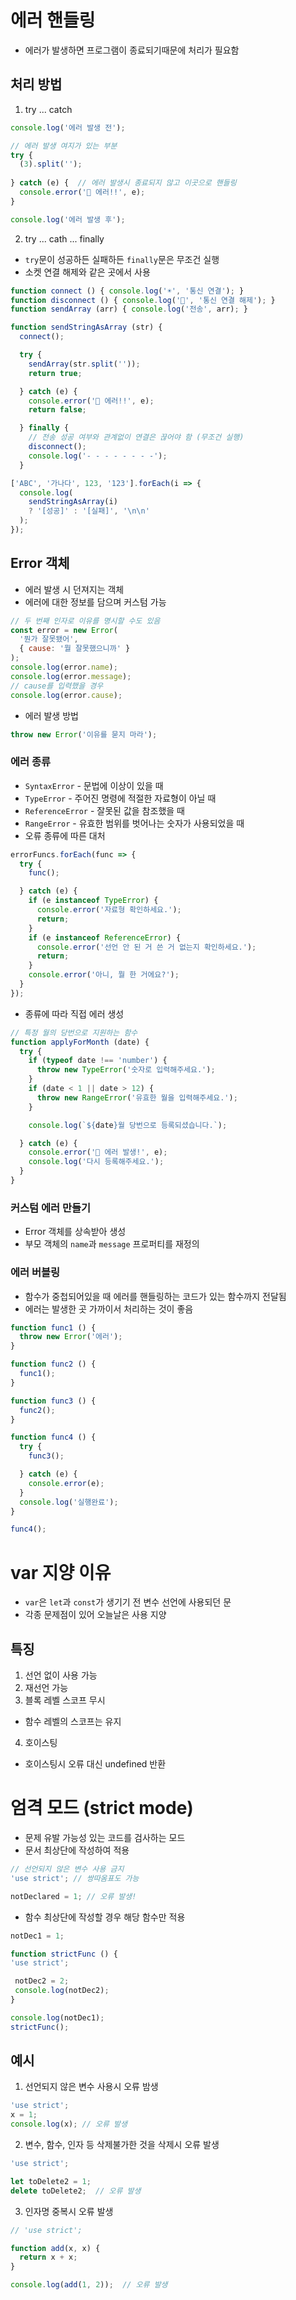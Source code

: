 # 에러 핸들링
* 에러가 발생하면 프로그램이 종료되기때문에 처리가 필요함
## 처리 방법
1. try ... catch
```js
console.log('에러 발생 전');

// 에러 발생 여지가 있는 부분
try {
  (3).split('');
  
} catch (e) {  // 에러 발생시 종료되지 않고 이곳으로 핸들링
  console.error('🛑 에러!!', e);
}

console.log('에러 발생 후');
```
2. try ... cath ... finally
* `try`문이 성공하든 실패하든 `finally`문은 무조건 실행
* 소켓 연결 해제와 같은 곳에서 사용
```js
function connect () { console.log('☀️', '통신 연결'); }
function disconnect () { console.log('🌙', '통신 연결 해제'); }
function sendArray (arr) { console.log('전송', arr); }

function sendStringAsArray (str) {
  connect();

  try {
    sendArray(str.split(''));
    return true;

  } catch (e) {
    console.error('🛑 에러!!', e);
    return false;

  } finally {
    // 전송 성공 여부와 관계없이 연결은 끊어야 함 (무조건 실행)
    disconnect();
    console.log('- - - - - - - -');
  }

['ABC', '가나다', 123, '123'].forEach(i => {
  console.log(
    sendStringAsArray(i) 
    ? '[성공]' : '[실패]', '\n\n'
  );
});
```
## Error 객체
* 에러 발생 시 던져지는 객체
* 에러에 대한 정보를 담으며 커스텀 가능
```js
// 두 번째 인자로 이유를 명시할 수도 있음
const error = new Error(
  '뭔가 잘못됐어',
  { cause: '뭘 잘못했으니까' }
);
console.log(error.name);
console.log(error.message);
// cause를 입력했을 경우
console.log(error.cause);
```
* 에러 발생 방법
```js
throw new Error('이유를 묻지 마라');
```
### 에러 종류
* `SyntaxError` - 문법에 이상이 있을 때
* `TypeError` - 주어진 명령에 적절한 자료형이 아닐 때
* `ReferenceError` - 잘못된 값을 참조했을 때
* `RangeError` - 유효한 범위를 벗어나는 숫자가 사용되었을 때
* 오류 종류에 따른 대처
```js
errorFuncs.forEach(func => {
  try {
    func();

  } catch (e) {
    if (e instanceof TypeError) {
      console.error('자료형 확인하세요.');
      return;
    }
    if (e instanceof ReferenceError) {
      console.error('선언 안 된 거 쓴 거 없는지 확인하세요.');
      return;
    }
    console.error('아니, 뭘 한 거에요?');
  }
});
```
* 종류에 따라 직접 에러 생성
```js
// 특정 월의 당번으로 지원하는 함수
function applyForMonth (date) {
  try {
    if (typeof date !== 'number') {
      throw new TypeError('숫자로 입력해주세요.');
    }
    if (date < 1 || date > 12) {
      throw new RangeError('유효한 월을 입력해주세요.');
    }

    console.log(`${date}월 당번으로 등록되셨습니다.`);

  } catch (e) {
    console.error('🛑 에러 발생!', e);
    console.log('다시 등록해주세요.');
  }
}
```
### 커스텀 에러 만들기
* Error 객체를 상속받아 생성
* 부모 객체의 `name`과 `message` 프로퍼티를 재정의

### 에러 버블링
* 함수가 중첩되어있을 때 에러를 핸들링하는 코드가 있는 함수까지 전달됨
* 에러는 발생한 곳 가까이서 처리하는 것이 좋음
```js
function func1 () {
  throw new Error('에러');
}

function func2 () {
  func1();
}

function func3 () {
  func2();
}

function func4 () {
  try {
    func3();

  } catch (e) {
    console.error(e);
  }
  console.log('실행완료');
}

func4();
```
# var 지양 이유
* `var`은 `let`과 `const`가 생기기 전 변수 선언에 사용되던 문
* 각종 문제점이 있어 오늘날은 사용 지양
## 특징
1. 선언 없이 사용 가능
2. 재선언 가능
3. 블록 레벨 스코프 무시
* 함수 레벨의 스코프는 유지
4. 호이스팅
* 호이스팅시 오류 대신 undefined 반환

# 엄격 모드 (strict mode)
* 문제 유발 가능성 있는 코드를 검사하는 모드
* 문서 최상단에 작성하여 적용
```js
// 선언되지 않은 변수 사용 금지
'use strict'; // 쌍따옴표도 가능

notDeclared = 1; // 오류 발생!
```
* 함수 최상단에 작성할 경우 해당 함수만 적용
```js
notDec1 = 1;

function strictFunc () {
'use strict';

 notDec2 = 2;
 console.log(notDec2);
}

console.log(notDec1);
strictFunc();
```
## 예시
1. 선언되지 않은 변수 사용시 오류 밤생
```js
'use strict';
x = 1;
console.log(x); // 오류 발생
```
2. 변수, 함수, 인자 등 삭제불가한 것을 삭제시 오류 발생
```js
'use strict';

let toDelete2 = 1;
delete toDelete2;  // 오류 발생
```
3. 인자명 중복시 오류 발생
```js
// 'use strict';

function add(x, x) {
  return x + x;
}

console.log(add(1, 2));  // 오류 발생
```